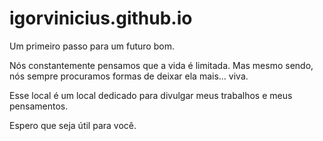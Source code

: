 # igorvinicius.github.io

Um primeiro passo para um futuro bom.

Nós constantemente pensamos que a vida é limitada. Mas mesmo sendo, nós sempre procuramos formas de deixar ela mais... viva.

Esse local é um local dedicado para divulgar meus trabalhos e meus pensamentos.

Espero que seja útil para você.
